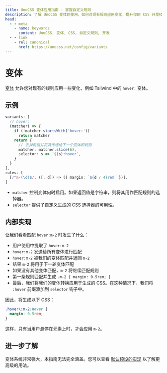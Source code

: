 ```yaml
---
title: UnoCSS 变体应用指南 - 掌握自定义规则
description: 了解 UnoCSS 变体的使用，如何对现有规则应用变化，提升你的 CSS 开发技能。
head:
  - - meta
    - name: keywords
      content: UnoCSS, 变体, CSS, 自定义规则, 开发
  - - link
    - rel: canonical
      href: https://unocss.net/config/variants
---
```


# 变体

[变体](https://windicss.org/utilities/general/variants.html) 允许您对现有的规则应用一些变化，例如 Tailwind 中的 `hover:` 变体。

## 示例

<!--eslint-skip-->

```ts
variants: [
  // hover:
  (matcher) => {
    if (!matcher.startsWith('hover:'))
      return matcher
    return {
      // 去掉前缀并将其传递给下一个变体和规则
      matcher: matcher.slice(6),
      selector: s => `${s}:hover`,
    }
  }
],
rules: [
  [/^m-(\d)$/, ([, d]) => ({ margin: `${d / 4}rem` })],
]
```

- `matcher` 控制变体何时启用。如果返回值是字符串，则将其用作匹配规则的选择器。
- `selector` 提供了自定义生成的 CSS 选择器的可用性。

## 内部实现

让我们看看匹配 `hover:m-2` 时发生了什么：

- 用户使用中提取了 `hover:m-2`
- `hover:m-2` 发送给所有变体进行匹配
- `hover:m-2` 被我们的变体匹配并返回 `m-2`
- 结果 `m-2` 将用于下一轮变体匹配
- 如果没有其他变体匹配，`m-2` 将继续匹配规则
- 第一条规则匹配并生成 `.m-2 { margin: 0.5rem; }`
- 最后，我们将我们的变体转换应用于生成的 CSS。在这种情况下，我们将 `:hover` 前缀添加到 `selector` 钩子中。

因此，将生成以下 CSS：

```css
.hover\:m-2:hover {
  margin: 0.5rem;
}
```

这样，只有当用户悬停在元素上时，才会应用 `m-2`。

## 进一步了解

变体系统非常强大，本指南无法完全涵盖。您可以查看 [默认预设的实现](https://github.com/unocss/unocss/tree/main/packages/preset-mini/src/_variants) 以了解更高级的用法。

